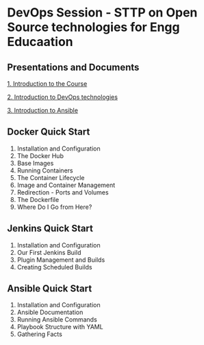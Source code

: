 # DevOps Session - STTP on Open Source technologies for Engg Educaation

## Presentations and Documents
[1. Introduction to the Course](../Presentations/0.course.pdf)

[2. Introduction to DevOps technologies](../Presentations/1.intro.pdf)

[3. Introduction to Ansible](2.ansible.pdf)

## Docker Quick Start

1. Installation and Configuration
2. The Docker Hub
3. Base Images
4. Running Containers
5. The Container Lifecycle
6. Image and Container Management
7. Redirection - Ports and Volumes
8. The Dockerfile
9. Where Do I Go from Here?


## Jenkins Quick Start

1. Installation and Configuration
2. Our First Jenkins Build
3. Plugin Management and Builds
4. Creating Scheduled Builds

## Ansible Quick Start

1. Installation and Configuration
2. Ansible Documentation
3. Running Ansible Commands
4. Playbook Structure with YAML
5. Gathering Facts
